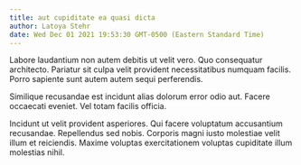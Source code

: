 ```yaml
---
title: aut cupiditate ea quasi dicta
author: Latoya Stehr
date: Wed Dec 01 2021 19:53:30 GMT-0500 (Eastern Standard Time)
---
```

Labore laudantium non autem debitis ut velit vero. Quo consequatur architecto. Pariatur sit culpa velit provident necessitatibus numquam facilis. Porro sapiente sunt autem autem sequi perferendis.

 Similique recusandae est incidunt alias dolorum error odio aut. Facere occaecati eveniet. Vel totam facilis officia.

 Incidunt ut velit provident asperiores. Qui facere voluptatum accusantium recusandae. Repellendus sed nobis. Corporis magni iusto molestiae velit illum et reiciendis. Maxime voluptas exercitationem voluptas cupiditate illum molestias nihil.